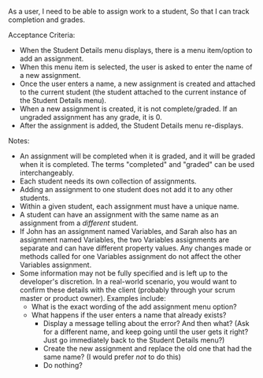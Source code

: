 As a user,
I need to be able to assign work to a student,
So that I can track completion and grades.

Acceptance Criteria:
* When the Student Details menu displays, there is a menu item/option to add an assignment.
* When this menu item is selected, the user is asked to enter the name of a new assignment.
* Once the user enters a name, a new assignment is created and attached to the current student (the student attached to the current instance of the Student Details menu).
* When a new assignment is created, it is not complete/graded. If an ungraded assignment has any grade, it is 0.
* After the assignment is added, the Student Details menu re-displays.

Notes:
* An assignment will be completed when it is graded, and it will be graded when it is completed. The terms "completed" and "graded" can be used interchangeably.
* Each student needs its own collection of assignments.
* Adding an assignment to one student does not add it to any other students.
* Within a given student, each assignment must have a unique name.
* A student can have an assignment with the same name as an assignment from a _different_ student. 
* If John has an assignment named Variables, and Sarah also has an assignment named Variables, the two Variables assignments are separate and can have different property values. Any changes made or methods called for one Variables assignment do not affect the other Variables assignment.
* Some information may not be fully specified and is left up to the developer's discretion. In a real-world scenario, you would want to confirm these details with the client (probably through your scrum master or product owner). Examples include:
    * What is the exact wording of the add assignment menu option?
    * What happens if the user enters a name that already exists?
        * Display a message telling about the error? And then what? (Ask for a different name, and keep going until the user gets it right? Just go immediately back to the Student Details menu?)
        * Create the new assignment and replace the old one that had the same name? (I would prefer _not_ to do this)
        * Do nothing?
